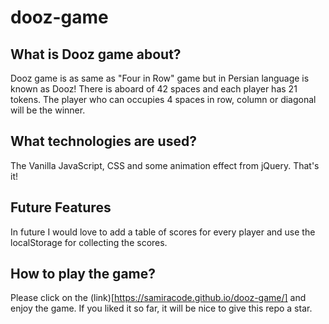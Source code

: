 # dooz-game  
## What is Dooz game about?  
Dooz game is as same as "Four in Row" game but in Persian language is known as Dooz! There is aboard of 42 spaces and each player has 21 tokens. The player who can occupies 4 spaces in row, column or diagonal will be the winner.  

## What technologies are used?  
The Vanilla JavaScript, CSS and some animation effect from jQuery. That's it!  

## Future Features  
In future I would love to add a table of scores for every player and use the localStorage for collecting the scores.  

## How to play the game?  
Please click on the (link)[https://samiracode.github.io/dooz-game/] and enjoy the game. If you liked it so far, it will be nice to give this repo a star. 
